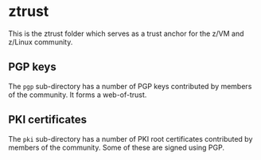 # ztrust

This is the ztrust folder
which serves as a trust anchor for the z/VM and z/Linux community.

## PGP keys

The `pgp` sub-directory has a number of PGP keys
contributed by members of the community. It forms a web-of-trust.

## PKI certificates

The `pki` sub-directory has a number of PKI root certificates
contributed by members of the community. Some of these are signed
using PGP.


